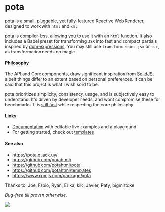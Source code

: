 # pota

pota is a small, pluggable, yet fully-featured Reactive Web Renderer,
designed to work with `html` and `xml`.

pota is compiler-less, allowing you to use it with an `html` function.
It also includes a Babel preset for transforming `JSX` into fast and
compact partials inspired by
[dom-expressions](https://github.com/ryansolid/dom-expressions). You
may still use `transform-react-jsx` or `tsc`, as transformation needs
no magic.

#### Philosophy

The API and Core components, draw significant inspiration from
[SolidJS](https://www.solidjs.com/), albeit things differ to an extent
based on personal preferences. It can be said that this project is
what I wish solid to be.

pota prioritizes simplicity, consistency, usage, and is subjectively
easy to understand. It's driven by developer needs, and wont
compromise these for benchmarks. It is
[still fast](https://krausest.github.io/js-framework-benchmark/current.html)
while respecting the core philosophy.

#### Links

- [Documentation](https://pota.quack.uy/) with editable live examples
  and a playground
- For getting started, check out
  [templates](https://github.com/potahtml/templates)

#### See also

- https://pota.quack.uy/
- https://github.com/potahtml/
- https://github.com/potahtml/pota
- https://github.com/potahtml/templates
- https://www.npmjs.com/package/pota

Thanks to: Joe, Fabio, Ryan, Erika, kilo, Javier, Paty, bigmistqke

_Bug-free till proven otherwise._

 <img src="https://pota.quack.uy/assets/logo-small.png"/>
